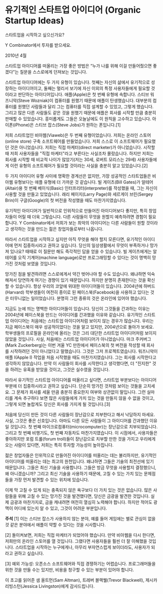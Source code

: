 # 유기적인 스타트업 아이디어 (Organic Startup Ideas)

스타트업을 시작하고 싶으신가요?

Y Combinator에서 투자를 받으세요.

2010년 4월

스타트업 아이디어를 떠올리는 가장 좋은 방법은 “누가 나를 위해 이걸 만들어줬으면 좋겠다”는 질문을 스스로에게 던져보는 것입니다.

스타트업 아이디어에는 두 가지 유형이 있습니다. 첫째는 자신의 삶에서 유기적으로 성장하는 아이디어이고, 둘째는 멀리서 보기에 자신 이외의 특정 사용자들에게 필요할 것이라고 판단하는 아이디어입니다. 애플(Apple)은 첫 번째 유형에 속합니다. 스티브 워즈니악(Steve Wozniak)이 컴퓨터를 원했기 때문에 애플이 탄생했습니다. 대부분의 컴퓨터를 원했던 사람들과 달리 그는 컴퓨터를 직접 설계할 수 있었고, 그렇게 했습니다. 그리고 많은 다른 사람들도 같은 것을 원했기 때문에 애플은 회사를 시작할 만큼 충분히 판매할 수 있었습니다. 흥미롭게도 그들은 오늘날에도 이 원칙을 고수하고 있습니다. 아이폰(iPhone)은 스티브 잡스(Steve Jobs)가 원하는 폰입니다.[1]

저희 스타트업인 비아웹(Viaweb)은 두 번째 유형이었습니다. 저희는 온라인 스토어(online store) 구축 소프트웨어를 만들었습니다. 저희 스스로 이 소프트웨어가 필요했던 것은 아니었습니다. 저희는 직접 마케터(direct marketer)가 아니었습니다. 시작할 때 저희 사용자들을 "직접 마케터"라고 부른다는 사실조차 몰랐습니다. 하지만 저희는 회사를 시작할 때 비교적 나이가 많았기(저는 30세, 로버트 모리스는 29세) 사용자들에게 이런 유형의 소프트웨어가 필요할 것이라는 사실을 충분히 알고 있었습니다.[2]

두 가지 아이디어 유형 사이에 명확한 경계선은 없지만, 가장 성공적인 스타트업들은 비아웹 유형보다는 애플 유형에 더 가까운 것 같습니다. 빌 게이츠(Bill Gates)가 알테어(Altair)용 첫 번째 베이식(Basic) 인터프리터(interpreter)를 작성했을 때, 그는 자신이 사용할 것을 만들고 있었습니다. 래리 페이지(Larry Page)와 세르게이 브린(Sergey Brin)이 구글(Google)의 첫 버전을 작성했을 때도 마찬가지였습니다.

유기적인 아이디어가 일반적으로 인위적으로 만들어진 아이디어보다 좋지만, 특히 창업자들이 어릴 때 더욱 그렇습니다. 다른 사람들이 무엇을 원할지 예측하려면 경험이 필요합니다. Y Combinator에서 저희가 보는 최악의 아이디어는 다른 사람들이 원할 것이라고 생각하는 것을 만드는 젊은 창업자들로부터 나옵니다.

따라서 스타트업을 시작하고 싶지만 아직 무엇을 해야 할지 모른다면, 유기적인 아이디어에 먼저 집중하시라고 권하고 싶습니다. 당신의 일상생활에서 무엇이 부족하거나 망가져 있나요? 때때로 이 질문만 해도 즉각적인 답을 얻을 수 있습니다. 빌 게이츠에게는 알테어를 오직 기계어(machine language)로만 프로그래밍할 수 있다는 것이 명백히 망가진 것처럼 보였을 것입니다.

망가진 점을 발견하려면 스스로에게서 약간 벗어나야 할 수도 있습니다. 왜냐하면 익숙해져서 당연하게 여기는 경향이 있기 때문입니다. 하지만 분명히 존재한다는 것을 확신할 수 있습니다. 항상 우리의 코앞에 위대한 아이디어들이 있습니다. 2004년에 하버드(Harvard) 학부생들이 여전히 종이로 된 페이스북(Facebook)을 사용하고 있다는 것은 터무니없는 일이었습니다. 분명히 그런 종류의 것은 온라인에 있어야 했습니다.

지금도 눈에 띄는 명백한 아이디어들이 있습니다. 당신이 그것들을 간과하는 이유는 2004년에 페이스북을 만드는 아이디어를 간과했을 이유와 같습니다. 유기적인 스타트업 아이디어는 처음에는 스타트업 아이디어처럼 보이지 않는 경우가 많습니다. 우리는 지금 페이스북이 매우 성공적이었다는 것을 알고 있지만, 2004년으로 돌아가 보세요. 학부생들의 프로필을 온라인에 올리는 것은 그리 대단한 스타트업 아이디어처럼 보이지 않았을 것입니다. 사실, 처음에는 스타트업 아이디어가 아니었습니다. 마크 주커버그(Mark Zuckerberg)는 이번 겨울 YC 만찬에서 페이스북의 첫 버전을 작성할 때 회사를 시작하려던 것이 아니었다고 말했습니다. 그것은 그저 프로젝트였습니다. 워즈니악이 애플 I(Apple I) 작업을 처음 시작했을 때도 마찬가지였습니다. 그는 회사를 시작한다고 생각하지 않았습니다. 만약 이 사람들이 회사를 시작한다고 생각했다면, 더 "진지한" 것을 하려는 유혹을 받았을 것이고, 그것은 실수였을 것입니다.

따라서 유기적인 스타트업 아이디어를 떠올리고 싶다면, 스타트업 부분보다는 아이디어 부분에 더 집중하시라고 권하고 싶습니다. 단순히 망가진 것처럼 보이는 것들을 고치세요. 그 문제가 회사를 세울 만큼 충분히 중요한지 여부와 상관없이 말입니다. 그런 실마리를 계속 추구하다 보면 많은 사람들에게 가치 있는 것을 만들지 않을 수 없을 것이고, 그렇게 되면 놀랍게도 당신은 회사를 가지게 될 것입니다.[3]

처음에 당신이 만든 것이 다른 사람들이 장난감으로 치부한다고 해서 낙담하지 마세요. 사실, 그것은 좋은 신호입니다. 아마도 다른 모든 사람들이 그 아이디어를 간과했던 이유일 것입니다. 첫 번째 마이크로컴퓨터(microcomputer)는 장난감으로 치부되었습니다. 그리고 첫 번째 비행기도, 첫 번째 자동차도 마찬가지였습니다. 이 시점에서, 사용자들은 좋아하지만 포럼 트롤(forum troll)들이 장난감으로 치부할 만한 것을 가지고 우리에게 오는 사람이 있다면, 저희는 특히 투자할 가능성이 높아집니다.

젊은 창업자들은 인위적으로 만들어진 아이디어를 떠올리는 데는 불리하지만, 유기적인 아이디어를 떠올리는 데는 최고의 원천입니다. 왜냐하면 그들은 기술의 최전선에 있기 때문입니다. 그들은 최신 기술을 사용합니다. 그들은 방금 무엇을 사용할지 결정했으니, 왜 아니겠습니까? 그리고 최신 기술을 사용하기 때문에, 고칠 수 있는 가치 있는 문제점들을 가장 먼저 발견할 수 있는 위치에 있습니다.

이제 막 고칠 수 있게 되는 충족되지 않은 욕구보다 더 가치 있는 것은 없습니다. 많은 사람들을 위해 고칠 수 있는 망가진 것을 발견했다면, 당신은 금광을 발견한 것입니다. 실제 금광과 마찬가지로, 금을 캐내려면 여전히 열심히 노력해야 합니다. 하지만 적어도 광맥이 어디에 있는지 알 수 있고, 그것이 어려운 부분입니다.

**주석**
[1] 이는 스티브 잡스가 사용하지 않는 분야, 예를 들어 게임에는 별로 관심이 없을 것 같은 분야에서 애플이 약할 수 있다는 것을 시사합니다.

[2] 돌이켜보면, 저희는 직접 마케터가 되었어야 했습니다. 만약 비아웹을 다시 한다면, 저희만의 온라인 스토어를 열 것입니다. 그랬다면 사용자들을 훨씬 더 잘 이해했을 것입니다. 스타트업을 시작하는 누구에게나, 아무리 부자연스럽게 보이더라도, 사용자가 되라고 권하고 싶습니다.

[3] 예외 가능성: 오픈소스 소프트웨어와 직접 경쟁하기는 어렵습니다. 프로그래머들을 위한 것을 만들 수는 있지만, 비용을 청구할 수 있는 부분이 있어야 합니다.

이 초고를 읽어준 샘 올트먼(Sam Altman), 트레버 블랙웰(Trevor Blackwell), 제시카 리빙스턴(Jessica Livingston)에게 감사드립니다.